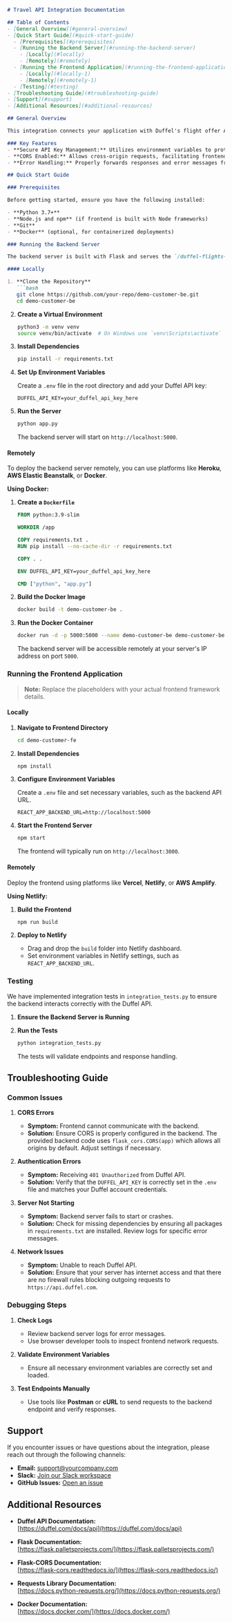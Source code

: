 ```markdown
# Travel API Integration Documentation

## Table of Contents
- [General Overview](#general-overview)
- [Quick Start Guide](#quick-start-guide)
  - [Prerequisites](#prerequisites)
  - [Running the Backend Server](#running-the-backend-server)
    - [Locally](#locally)
    - [Remotely](#remotely)
  - [Running the Frontend Application](#running-the-frontend-application)
    - [Locally](#locally-1)
    - [Remotely](#remotely-1)
  - [Testing](#testing)
- [Troubleshooting Guide](#troubleshooting-guide)
- [Support](#support)
- [Additional Resources](#additional-resources)

## General Overview

This integration connects your application with Duffel's flight offer API, allowing users to search and list flight offers seamlessly. The backend is built using Flask and serves as a proxy between your frontend application and the Duffel API. This setup ensures secure handling of API keys and provides a streamlined interface for fetching flight offers.

### Key Features
- **Secure API Key Management:** Utilizes environment variables to protect sensitive API keys.
- **CORS Enabled:** Allows cross-origin requests, facilitating frontend and backend interactions.
- **Error Handling:** Properly forwards responses and error messages from Duffel API to the client.

## Quick Start Guide

### Prerequisites

Before getting started, ensure you have the following installed:

- **Python 3.7+**
- **Node.js and npm** (if frontend is built with Node frameworks)
- **Git**
- **Docker** (optional, for containerized deployments)

### Running the Backend Server

The backend server is built with Flask and serves the `/duffel-flights-list-offers` endpoint.

#### Locally

1. **Clone the Repository**
   ```bash
   git clone https://github.com/your-repo/demo-customer-be.git
   cd demo-customer-be
   ```

2. **Create a Virtual Environment**
   ```bash
   python3 -m venv venv
   source venv/bin/activate  # On Windows use `venv\Scripts\activate`
   ```

3. **Install Dependencies**
   ```bash
   pip install -r requirements.txt
   ```

4. **Set Up Environment Variables**

   Create a `.env` file in the root directory and add your Duffel API key:

   ```env
   DUFFEL_API_KEY=your_duffel_api_key_here
   ```

5. **Run the Server**
   ```bash
   python app.py
   ```

   The backend server will start on `http://localhost:5000`.

#### Remotely

To deploy the backend server remotely, you can use platforms like **Heroku**, **AWS Elastic Beanstalk**, or **Docker**.

**Using Docker:**

1. **Create a `Dockerfile`**
   ```dockerfile
   FROM python:3.9-slim

   WORKDIR /app

   COPY requirements.txt .
   RUN pip install --no-cache-dir -r requirements.txt

   COPY . .

   ENV DUFFEL_API_KEY=your_duffel_api_key_here

   CMD ["python", "app.py"]
   ```

2. **Build the Docker Image**
   ```bash
   docker build -t demo-customer-be .
   ```

3. **Run the Docker Container**
   ```bash
   docker run -d -p 5000:5000 --name demo-customer-be demo-customer-be
   ```

   The backend server will be accessible remotely at your server's IP address on port `5000`.

### Running the Frontend Application

> **Note:** Replace the placeholders with your actual frontend framework details.

#### Locally

1. **Navigate to Frontend Directory**
   ```bash
   cd demo-customer-fe
   ```

2. **Install Dependencies**
   ```bash
   npm install
   ```

3. **Configure Environment Variables**

   Create a `.env` file and set necessary variables, such as the backend API URL.

   ```env
   REACT_APP_BACKEND_URL=http://localhost:5000
   ```

4. **Start the Frontend Server**
   ```bash
   npm start
   ```

   The frontend will typically run on `http://localhost:3000`.

#### Remotely

Deploy the frontend using platforms like **Vercel**, **Netlify**, or **AWS Amplify**.

**Using Netlify:**

1. **Build the Frontend**
   ```bash
   npm run build
   ```

2. **Deploy to Netlify**
   - Drag and drop the `build` folder into Netlify dashboard.
   - Set environment variables in Netlify settings, such as `REACT_APP_BACKEND_URL`.

### Testing

We have implemented integration tests in `integration_tests.py` to ensure the backend interacts correctly with the Duffel API.

1. **Ensure the Backend Server is Running**

2. **Run the Tests**
   ```bash
   python integration_tests.py
   ```

   The tests will validate endpoints and response handling.

## Troubleshooting Guide

### Common Issues

1. **CORS Errors**
   - **Symptom:** Frontend cannot communicate with the backend.
   - **Solution:** Ensure CORS is properly configured in the backend. The provided backend code uses `flask_cors.CORS(app)` which allows all origins by default. Adjust settings if necessary.

2. **Authentication Errors**
   - **Symptom:** Receiving `401 Unauthorized` from Duffel API.
   - **Solution:** Verify that the `DUFFEL_API_KEY` is correctly set in the `.env` file and matches your Duffel account credentials.

3. **Server Not Starting**
   - **Symptom:** Backend server fails to start or crashes.
   - **Solution:** Check for missing dependencies by ensuring all packages in `requirements.txt` are installed. Review logs for specific error messages.

4. **Network Issues**
   - **Symptom:** Unable to reach Duffel API.
   - **Solution:** Ensure that your server has internet access and that there are no firewall rules blocking outgoing requests to `https://api.duffel.com`.

### Debugging Steps

1. **Check Logs**
   - Review backend server logs for error messages.
   - Use browser developer tools to inspect frontend network requests.

2. **Validate Environment Variables**
   - Ensure all necessary environment variables are correctly set and loaded.

3. **Test Endpoints Manually**
   - Use tools like **Postman** or **cURL** to send requests to the backend endpoint and verify responses.

## Support

If you encounter issues or have questions about the integration, please reach out through the following channels:

- **Email:** support@yourcompany.com
- **Slack:** [Join our Slack workspace](https://yourcompany.slack.com)
- **GitHub Issues:** [Open an issue](https://github.com/your-repo/demo-customer-be/issues)

## Additional Resources

- **Duffel API Documentation:**  
  [https://duffel.com/docs/api](https://duffel.com/docs/api)

- **Flask Documentation:**  
  [https://flask.palletsprojects.com/](https://flask.palletsprojects.com/)

- **Flask-CORS Documentation:**  
  [https://flask-cors.readthedocs.io/](https://flask-cors.readthedocs.io/)

- **Requests Library Documentation:**  
  [https://docs.python-requests.org/](https://docs.python-requests.org/)

- **Docker Documentation:**  
  [https://docs.docker.com/](https://docs.docker.com/)
```